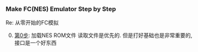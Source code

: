### Make FC(NES) Emulator Step by Step
Re: 从零开始的FC模拟

0. [第0步](./step0/): 加载NES ROM文件
  读取文件是优先的. 但是打好基础也是非常重要的, 接口是一个好东西